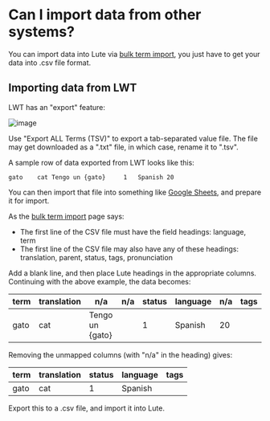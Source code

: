 # Can I import data from other systems?

You can import data into Lute via [bulk term import](../usage/terms/bulk-term-import.html), you just have to get your data into .csv file format.

## Importing data from LWT

LWT has an "export" feature:

![image](https://github.com/jzohrab/lute-manual/assets/1637133/46153912-f6af-4857-bfce-2ec47b51d262)

Use "Export ALL Terms (TSV)" to export a tab-separated value file.  The file may get downloaded as a ".txt" file, in which case, rename it to ".tsv".

A sample row of data exported from LWT looks like this:

```
gato	cat	Tengo un {gato}		1	Spanish	20
```

You can then import that file into something like [Google Sheets](https://docs.google.com/spreadsheets/u/0/), and prepare it for import.

As the [bulk term import](../usage/terms/bulk-term-import.html) page says:

* The first line of the CSV file must have the field headings: language, term
* The first line of the CSV file may also have any of these headings: translation, parent, status, tags, pronunciation

Add a blank line, and then place Lute headings in the appropriate columns.  Continuing with the above example, the data becomes:

| term | translation | n/a | n/a | status | language | n/a | tags |
| --- | --- | --- | --- | --- | --- | --- | --- |
| gato | cat | Tengo un {gato} |  | 1 | Spanish | 20 | |


Removing the unmapped columns (with "n/a" in the heading) gives:

| term | translation | status | language | tags |
| --- | --- | --- | --- | --- |
| gato | cat | 1 | Spanish | |

Export this to a .csv file, and import it into Lute.